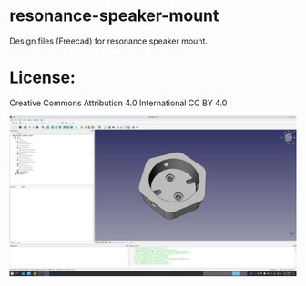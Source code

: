 # resonance-speaker-mount 
Design files (Freecad) for resonance speaker mount.

# License: 
Creative Commons Attribution 4.0 International CC BY 4.0

![screenshot](images/resonance_speaker_mount_1.png)

